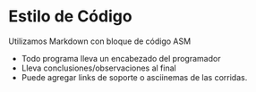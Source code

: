 # Estilo de Código
Utilizamos Markdown con bloque de código ASM
- Todo programa lleva un encabezado del programador
- Lleva conclusiones/observaciones al final
- Puede agregar links de soporte o asciinemas de las corridas.

